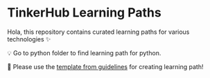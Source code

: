 # TinkerHub Learning Paths

Hola, this repository contains curated learning paths for various technologies :sparkles:

:bulb:  Go to python folder to find learning path for python.

:crystal_ball:  Please use the [template from guidelines](https://github.com/tinkerhub-org/TinkerHub-Learning-Paths/blob/main/Guidelines/README.md) for creating learning path!


  


